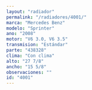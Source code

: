 ```yaml
---
layout: "radiador"
permalink: "/radiadores/4001/"
marca: "Mercedes Benz"
modelo: "Sprinter"
ano: "2008"
motor: "V6 3.0, V6 3.5"
transmision: "Estándar"
parte: "438328"
clima: "Con clima"
alto: "27 7/8"
ancho: "15 5/8"
observaciones: ""
id: "4001"
---
```


